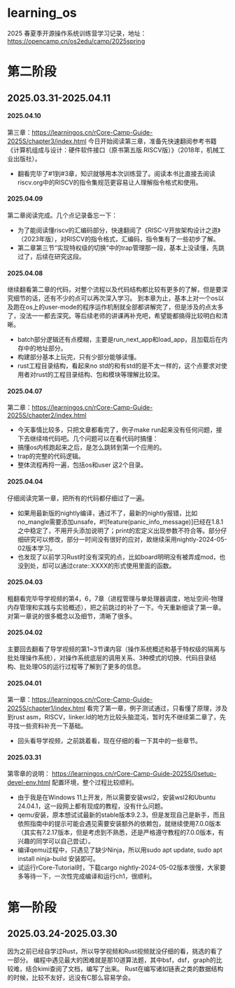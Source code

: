 # learning_os
2025 春夏季开源操作系统训练营学习记录，地址：https://opencamp.cn/os2edu/camp/2025spring

# 第二阶段
## 2025.03.31-2025.04.11
#### 2025.04.10
第三章：https://learningos.cn/rCore-Camp-Guide-2025S/chapter3/index.html
今日开始阅读第三章，准备先快速翻阅参考书籍《计算机组成与设计：硬件软件接口（原书第五版.RISCV版）》（2018年，机械工业出版社）。
* 翻看完毕了#1到#3章，知识就够用本次训练营了。阅读本书比直接去阅读riscv.org中的RISCV的指令集规范更容易让人理解指令格式和使用。

#### 2025.04.09
第二章阅读完成。几个点记录备忘一下：
* 为了能阅读懂riscv的汇编码部分，快速翻阅了《RISC-V开放架构设计之道》（2023年版），对RISCV的指令格式，汇编码，指令集有了一些初步了解。
* 第二章第三节“实现特权级的切换”中的trap管理那一段，基本上没读懂，先跳过了，后续在研究这段。

#### 2025.04.08
继续翻看第二章的代码，对整个流程以及代码结构都比较有更多的了解，但是要深究细节的话，还有不少的点可以再次深入学习。
到本章为止，基本上对一个os以及跑在os上的user-mode的程序运作机制就全部都讲解完了，但是涉及的点太多了，没法一一都去深究。等后续老师的讲课再补充吧，希望能都搞得比较明白和清晰。
* batch部分逻辑还有点模糊，主要是run_next_app和load_app，且加载后在内存中的地址部分。
* 构建部分基本上玩完，只有少部分能够读懂。
* rust工程目录结构，看起来no std的和有std的是不太一样的，这个点要求对使用者对rust的工程目录结构、包和模块等理解比较深。

#### 2025.04.07
第二章：https://learningos.cn/rCore-Camp-Guide-2025S/chapter2/index.html
* 今天事情比较多，只把文章都看完了，例子make run起来没有任何问题，接下去继续啃代码吧。几个问题可以在看代码时搞懂：
* 搞懂os内核跑起来之后，是怎么跳转到第一个应用的。
* trap的完整的代码逻辑。
* 整体流程再捋一遍，包括os和user 这2个目录。

#### 2025.04.04
仔细阅读完第一章，把所有的代码都仔细过了一遍。
* 如果用最新版的nightly编译，通过不了，最新的nightly报错，比如no_mangle需要添加unsafe，#![feature(panic_info_message)]已经在1.8.1之中稳定了，不用开头添加说明了；print的宏定义出现参数不符合等。部分仔细研究可以修改，部分一时间没有很好的应对，故继续采用nightly-2024-05-02版本学习。
* 也发现了以前学习Rust时没有深究的点，比如board明明没有被弄成mod，也没到处，却可以通过crate::XXXX的形式使用里面的函数。

#### 2025.04.03
粗翻看完毕导学视频的第4，6，7章（进程管理与单处理器调度，地址空间-物理内存管理和实践与实验概述），把之前跳过的补了一下。今天重新细读了第一章。对第一章说的很多概念以及细节，清晰了很多。

#### 2025.04.02
主要回去翻看了导学视频的第1~3节课内容（操作系统概述和基于特权级的隔离与批处理操作系统），对操作系统底层的调用关系、3种模式的切换、代码目录结构、批处理OS的运行过程等了解到了更多的信息。

#### 2025.04.01
第一章：https://learningos.cn/rCore-Camp-Guide-2025S/chapter1/index.html
看完了第一章，例子测试通过，只看懂了原理，涉及到rust asm，RISCV，linker.ld的地方比较头脑混沌，暂时先不继续第二章了，先寻找一些资料补充一下基础。
* 回头看导学视频，之前跳着看，现在仔细的看一下其中的一些章节。

#### 2025.03.31
第零章的说明： https://learningos.cn/rCore-Camp-Guide-2025S/0setup-devel-env.html 配置环境，整个过程比较顺利。
* 由于我是在Windows 11上开发，所以需要安装wsl2，安装wsl2和Ubuntu 24.04.1，这一段网上都有现成的教程，没有什么问题。
* qemu安装，原本想试试最新的stable版本9.2.3，但是发现自己是新手，而且依照指南中的提示可能会遇见需要安装额外的依赖包，就继续使用7.0.0版本（其实有7.2.17版本，但是考虑到不熟悉，还是严格遵守教程的7.0.0版本，有兴趣的同学可以自己尝试）。
* 编译qemu过程中，只遇见了缺少Ninja，所以用sudo apt update, sudo apt install ninja-build 安装即可。
* 试运行rCore-Tutorial时，下载cargo nightly-2024-05-02版本很慢，大家要多等待一下，一次性完成编译和运行ch1，很顺利。


# 第一阶段
## 2025.03.24-2025.03.30
因为之前已经自学过Rust，所以导学视频和Rust视频就没仔细的看，挑选的看了一部分。
编程中遇见最大的困难就是那10道算法题，其中bsf，dsf，graph的比较难，结合kimi查阅了文档，编写了出来。
Rust在编写诸如链表之类的数据结构的时候，比较不友好，远没有C那么容易学会。
